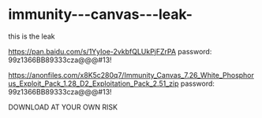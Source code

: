 # immunity---canvas---leak-
this is the leak 


https://pan.baidu.com/s/1YyIoe-2vkbfQLUkPjFZrPA
password: 99z1366BB89333cza@@@#13!

https://anonfiles.com/x8K5c280q7/Immunity_Canvas_7.26_White_Phosphorus_Exploit_Pack_1.28_D2_Exploitation_Pack_2.51_zip
password: 99z1366BB89333cza@@@#13!

DOWNLOAD AT YOUR OWN RISK
